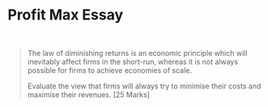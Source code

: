 # Profit Max Essay

</br>

> The law of diminishing returns is an economic principle which will inevitably affect firms in the short-run, whereas it is not always possible for firms to achieve economies of scale.
> 
> Evaluate the view that firms will always try to minimise their costs and maximise their revenues. [25 Marks]




